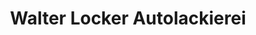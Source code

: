 ---
title: "Walter Locker Autolackierei"
url: /langenhagen/walter-locker-autolackierei/
shop: Autowerkstatt
---